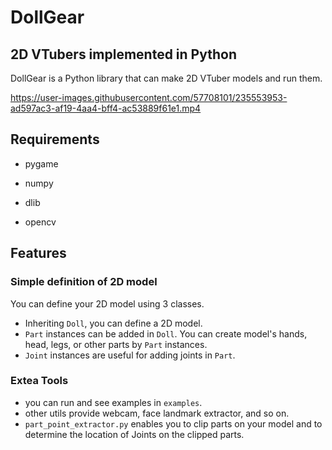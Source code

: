 # DollGear
## 2D VTubers implemented in Python
DollGear is a Python library that can 
make 2D VTuber models and run them.


https://user-images.githubusercontent.com/57708101/235553953-ad597ac3-af19-4aa4-bff4-ac53889f61e1.mp4


## Requirements
- pygame
- numpy

- dlib
- opencv

## Features
### Simple definition of 2D model
You can define your 2D model using 3 classes.
- Inheriting `Doll`, you can define a 2D model.
- `Part` instances can be added in `Doll`.
You can create model's hands, head, legs, or 
other parts by `Part` instances.
- `Joint` instances are useful for adding 
joints in `Part`.

### Extea Tools
- you can run and see examples in `examples`.
- other utils provide webcam, face landmark extractor,
and so on.
- `part_point_extractor.py` enables you to
clip parts on your model and to determine the location
of Joints on the clipped parts. 

